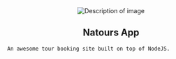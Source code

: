 <div align="center">
    <img src="https://github.com/user-attachments/assets/add23d05-c3d9-4ba2-bce2-a962166e627b" alt="Description of image" />
    <h2>Natours App</h2>
</div>

      An awesome tour booking site built on top of NodeJS.




